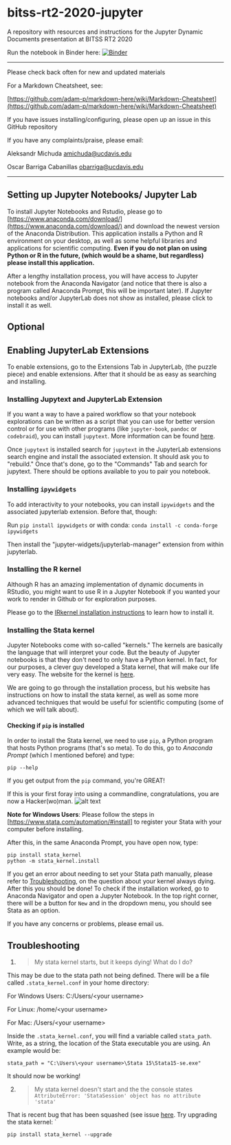 # bitss-rt2-2020-jupyter
A repository with resources and instructions for the Jupyter Dynamic Documents presentation at BITSS RT2 2020

Run the notebook in Binder here: [![Binder](https://mybinder.org/badge_logo.svg)](https://mybinder.org/v2/gh/amichuda/bitss-rt2-2020-jupyter.git/main?filepath=Presentation%2Fpresentation.ipynb)

---

Please check back often for new and updated materials

For a Markdown Cheatsheet, see:

[https://github.com/adam-p/markdown-here/wiki/Markdown-Cheatsheet](https://github.com/adam-p/markdown-here/wiki/Markdown-Cheatsheet)


If you have issues installing/configuring, please open up an issue in this GitHub repository

If you have any complaints/praise, please email:

Aleksandr Michuda
amichuda@ucdavis.edu

Oscar Barriga Cabanillas
obarriga@ucdavis.edu

---

## Setting up Jupyter Notebooks/ Jupyter Lab

To install Jupyter Notebooks and Rstudio, please go to [https://www.anaconda.com/download/](https://www.anaconda.com/download/) and download the newest version of the Anaconda Distribution. This application installs a Python and R environment on your desktop, as well as some helpful libraries and applications for scientific computing. **Even if you do not plan on using Python or R in the future, (which would be a shame, but regardless) please install this application.** 

After a lengthy installation process, you will have access to Jupyter notebook from the Anaconda Navigator (and notice that there is also a program called Anaconda Prompt, this will be important later). If Jupyter notebooks and/or JupyterLab does not show as installed, please click to install it as well.

## Optional 

## Enabling JupyterLab Extensions

To enable extensions, go to the Extensions Tab in JupyterLab, (the puzzle piece) and enable extensions. After that it should be as easy as searching and installing.

### Installing Jupytext and JupyterLab Extension

If you want a way to have a paired workflow so that your notebook explorations can be written as a script that you can use for better version control or for use with other programs (like `jupyter-book`, `pandoc` or `codebraid`), you can install `jupytext`. More information can be found [here](https://github.com/mwouts/jupytext).

Once `jupytext` is installed search for `jupytext` in the JupyterLab extensions search engine and install the associated extension. It should ask you to "rebuild." Once that's done, go to the "Commands" Tab and search for jupytext. There should be options available to you to pair you notebook.

### Installing `ipywidgets`

To add interactivity to your notebooks, you can install `ipywidgets` and the associated jupyterlab extension. Before that, though:

Run `pip install ipywidgets` or with conda: `conda install -c conda-forge ipywidgets`

Then install the "jupyter-widgets/jupyterlab-manager" extension from within jupyterlab.

### Installing the R kernel

Although R has an amazing implementation of dynamic documents in RStudio, you might want to use R in a Jupyter Notebook if you wanted your work to render in Github or for exploration purposes.

Please go to the [IRkernel installation instructions](https://irkernel.github.io/installation/) to learn how to install it.

### Installing the Stata kernel 

Jupyter Notebooks come with so-called "kernels." The kernels are basically the language that will interpret your code. But the beauty of Jupyter notebooks is that they don't need to only have a Python kernel. In fact, for our purposes, a clever guy developed a Stata kernel, that will make our life very easy. The website for the kernel is [here](https://kylebarron.github.io/stata_kernel/). 

We are going to go through the installation process, but his website has instructions on how to install the stata kernel, as well as some more advanced techniques that would be useful for scientific computing (some of which we will talk about).

#### Checking if ```pip``` is installed

In order to install the Stata kernel, we need to use ```pip```, a Python program that hosts Python programs (that's so meta). To do this, go to *Anaconda Prompt* (which I mentioned before) and type:

``` 
pip --help
```

If you get output from the ```pip``` command, you're GREAT!

If this is your first foray into using a commandline, congratulations, you are now a Hacker(wo)man.
![alt text](http://peroty.com/blog/wp-content/uploads/2015/06/HACKERMAN.png "You did it!")

**Note for Windows Users**: Please follow the steps in [https://www.stata.com/automation/#install] to register your Stata with your computer before installing. 

After this, in the same Anaconda Prompt, you have open now, type:

```
pip install stata_kernel
python -m stata_kernel.install
```

If you get an error about needing to set your Stata path manually, please refer to [Troubleshooting](#Troubleshooting), on the question about your kernel always dying. After this you should be done! To check if the installation worked, go to Anaconda Navigator and open a Jupyter Notebook. In the top right corner, there will be a button for ```New``` and in the dropdown menu, you should see Stata as an option.

If you have any concerns or problems, please email us.

## Troubleshooting

1. > My stata kernel starts, but it keeps dying! What do I do?

This may be due to the stata path not being defined. There will be a file called ```.stata_kernel.conf``` in your home directory:

For Windows Users: C:/Users/\<your username\>

For Linux: /home/\<your username\>

For Mac: /Users/\<your username\>

Inside the ```.stata_kernel.conf```, you will find a variable called ```stata_path```. Write, as a string, the location of the Stata executable you are using. An example would be:

```
stata_path = "C:\Users\<your username>\Stata 15\Stata15-se.exe"
```

It should now be working!



2. > My stata kernel doesn't start and the the console states `
AttributeError: 'StataSession' object has no attribute 'stata'`

That is recent bug that has been squashed (see issue [here](https://github.com/kylebarron/stata_kernel/issues/281). Try upgrading the stata kernel: `

```
pip install stata_kernel --upgrade
```




  

